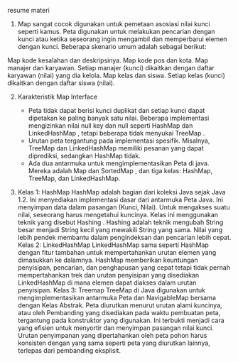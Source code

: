 resume materi

1. Map sangat cocok digunakan untuk pemetaan asosiasi nilai kunci seperti kamus. Peta digunakan untuk melakukan pencarian dengan kunci atau ketika seseorang ingin mengambil dan memperbarui elemen dengan kunci. Beberapa skenario umum adalah sebagai berikut: 

Map kode kesalahan dan deskripsinya.
Map kode pos dan kota.
Map manajer dan karyawan. Setiap manajer (kunci) dikaitkan dengan daftar karyawan (nilai) yang dia kelola.
Map kelas dan siswa. Setiap kelas (kunci) dikaitkan dengan daftar siswa (nilai).

2. Karakteristik Map Interface
    - Peta tidak dapat berisi kunci duplikat dan setiap kunci dapat dipetakan ke paling banyak satu nilai. Beberapa implementasi mengizinkan nilai null key dan null seperti HashMap dan LinkedHashMap , tetapi beberapa tidak menyukai TreeMap .
    - Urutan peta tergantung pada implementasi spesifik. Misalnya, TreeMap dan LinkedHashMap memiliki pesanan yang dapat diprediksi, sedangkan HashMap tidak.
    - Ada dua antarmuka untuk mengimplementasikan Peta di java. Mereka adalah Map dan SortedMap , dan tiga kelas: HashMap, TreeMap, dan LinkedHashMap.

3.  Kelas 1: HashMap 
HashMap adalah bagian dari koleksi Java sejak Java 1.2. Ini menyediakan implementasi dasar dari antarmuka Peta Java. Ini menyimpan data dalam pasangan (Kunci, Nilai). Untuk mengakses suatu nilai, seseorang harus mengetahui kuncinya. Kelas ini menggunakan teknik yang disebut Hashing . Hashing adalah teknik mengubah String besar menjadi String kecil yang mewakili String yang sama. Nilai yang lebih pendek membantu dalam pengindeksan dan pencarian lebih cepat.
    Kelas 2: LinkedHashMap
LinkedHashMap sama seperti HashMap dengan fitur tambahan untuk mempertahankan urutan elemen yang dimasukkan ke dalamnya. HashMap memberikan keuntungan penyisipan, pencarian, dan penghapusan yang cepat tetapi tidak pernah mempertahankan trek dan urutan penyisipan yang disediakan LinkedHashMap di mana elemen dapat diakses dalam urutan penyisipan.
    Kelas 3: Treemap
TreeMap di Java digunakan untuk mengimplementasikan antarmuka Peta dan NavigableMap bersama dengan Kelas Abstrak. Peta diurutkan menurut urutan alami kuncinya, atau oleh Pembanding yang disediakan pada waktu pembuatan peta, tergantung pada konstruktor yang digunakan. Ini terbukti menjadi cara yang efisien untuk menyortir dan menyimpan pasangan nilai kunci. Urutan penyimpanan yang dipertahankan oleh peta pohon harus konsisten dengan yang sama seperti peta yang diurutkan lainnya, terlepas dari pembanding eksplisit.
